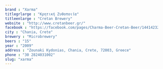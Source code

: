 ```yaml
---
brand : "Xarma"
titlegrlarge : "Κρητική Ζυθοποιία"
titleenlarge : "Cretan Brewery"
website : "http://www.cretanbeer.gr/"
facebook : "https://facebook.com/pages/Charma-Beer-Cretan-Beer/144142322267303"
city : "Chania, Crete"
brewery : "Microbrewery"
beers : "15"
year : "2009"
address : "Zounaki Kydonias, Chania, Crete, 72003, Greece"
phone : "30 2824031002"
slug: "xarma"
---
```

